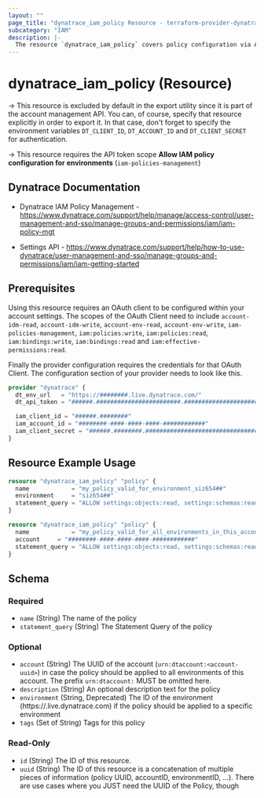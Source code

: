 ```yaml
---
layout: ""
page_title: "dynatrace_iam_policy Resource - terraform-provider-dynatrace"
subcategory: "IAM"
description: |-
  The resource `dynatrace_iam_policy` covers policy configuration via Account Management API for SaaS Accounts
---
```


# dynatrace_iam_policy (Resource)

-> This resource is excluded by default in the export utility since it is part of the account management API. You can, of course, specify that resource explicitly in order to export it. In that case, don't forget to specify the environment variables `DT_CLIENT_ID`, `DT_ACCOUNT_ID` and `DT_CLIENT_SECRET` for authentication.

-> This resource requires the API token scope **Allow IAM policy configuration for environments** (`iam-policies-management`)

## Dynatrace Documentation

- Dynatrace IAM Policy Management - https://www.dynatrace.com/support/help/manage/access-control/user-management-and-sso/manage-groups-and-permissions/iam/iam-policy-mgt

- Settings API - https://www.dynatrace.com/support/help/how-to-use-dynatrace/user-management-and-sso/manage-groups-and-permissions/iam/iam-getting-started

## Prerequisites

Using this resource requires an OAuth client to be configured within your account settings.
The scopes of the OAuth Client need to include `account-idm-read`, `account-idm-write`, `account-env-read`, `account-env-write`, `iam-policies-management`, `iam:policies:write`, `iam:policies:read`, `iam:bindings:write`, `iam:bindings:read` and `iam:effective-permissions:read`.

Finally the provider configuration requires the credentials for that OAuth Client.
The configuration section of your provider needs to look like this.
```terraform
provider "dynatrace" {
  dt_env_url   = "https://########.live.dynatrace.com/"
  dt_api_token = "######.########################.################################################################"  

  iam_client_id = "######.########"
  iam_account_id = "########-####-####-####-############"
  iam_client_secret = "######.########.################################################################"  
}
```

## Resource Example Usage

```terraform
resource "dynatrace_iam_policy" "policy" {
  name            = "my_policy_valid_for_environment_siz654##"
  environment     = "siz654##"
  statement_query = "ALLOW settings:objects:read, settings:schemas:read WHERE settings:schemaId = \"string\";"
}
```

```terraform
resource "dynatrace_iam_policy" "policy" {
  name            = "my_policy_valid_for_all_environments_in_this_account"
  account     = "########-####-####-####-############"
  statement_query = "ALLOW settings:objects:read, settings:schemas:read WHERE settings:schemaId = \"string\";"
}
```
<!-- schema generated by tfplugindocs -->
## Schema

### Required

- `name` (String) The name of the policy
- `statement_query` (String) The Statement Query of the policy

### Optional

- `account` (String) The UUID of the account (`urn:dtaccount:<account-uuid>`) in case the policy should be applied to all environments of this account. The prefix `urn:dtaccount:` MUST be omitted here.
- `description` (String) An optional description text for the policy
- `environment` (String, Deprecated) The ID of the environment (https://<environmentid>.live.dynatrace.com) if the policy should be applied to a specific environment
- `tags` (Set of String) Tags for this policy

### Read-Only

- `id` (String) The ID of this resource.
- `uuid` (String) The ID of this resource is a concatenation of multiple pieces of information (policy UUID, accountID, environmentID, ...). There are use cases where you JUST need the UUID of the Policy, though

